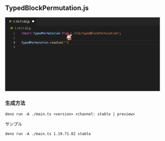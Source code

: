 ## TypedBlockPermutation.js

![デモンストレーション](images/20230318_104711_Code.gif)

### 生成方法

```
deno run -A ./main.ts <version> <channel: stable | preview>
```

サンプル

```
deno run -A ./main.ts 1.19.71.02 stable
```
